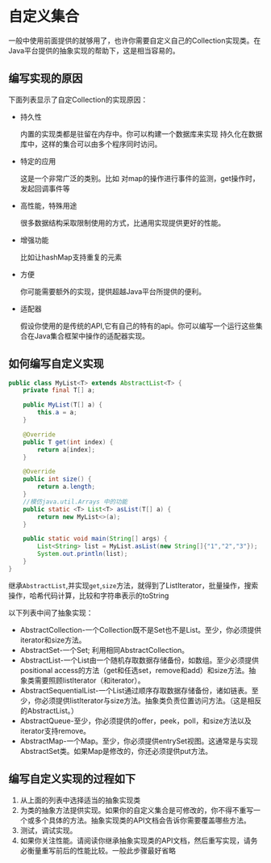 # 自定义集合

一般中使用前面提供的就够用了，也许你需要自定义自己的Collection实现类。在Java平台提供的抽象实现的帮助下，这是相当容易的。

## 编写实现的原因
下面列表显示了自定Collection的实现原因：

* 持久性
    
    内置的实现类都是驻留在内存中。你可以构建一个数据库来实现 持久化在数据库中，这样的集合可以由多个程序同时访问。
* 特定的应用
    
    这是一个非常广泛的类别。比如 对map的操作进行事件的监测，get操作时，发起回调事件等
    
* 高性能，特殊用途
    
    很多数据结构采取限制使用的方式，比通用实现提供更好的性能。
    
* 增强功能

    比如让hashMap支持重复的元素
* 方便

    你可能需要额外的实现，提供超越Java平台所提供的便利。
* 适配器

    假设你使用的是传统的API,它有自己的特有的api。你可以编写一个运行这些集合在Java集合框架中操作的适配器实现。
           
## 如何编写自定义实现

```java
public class MyList<T> extends AbstractList<T> {
    private final T[] a;

    public MyList(T[] a) {
        this.a = a;
    }

    @Override
    public T get(int index) {
        return a[index];
    }

    @Override
    public int size() {
        return a.length;
    }
    //模仿java.util.Arrays 中的功能
    public static <T> List<T> asList(T[] a) {
        return new MyList<>(a);
    }

    public static void main(String[] args) {
        List<String> list = MyList.asList(new String[]{"1","2","3"});
        System.out.println(list);
    }
}
```

继承`AbstractList`,并实现`get`,`size`方法，就得到了ListIterator，批量操作，搜索操作，哈希代码计算，比较和字符串表示的toString

以下列表中间了抽象实现：

* AbstractCollection-一个Collection既不是Set也不是List。至少，你必须提供iterator和size方法。
* AbstractSet-一个Set; 利用相同AbstractCollection。
* AbstractList-一个List由一个随机存取数据存储备份，如数组。至少必须提供positional access的方法（get和任选set，remove和add）和size方法。抽象类需要照顾listIterator（和iterator）。
* AbstractSequentialList-一个List通过顺序存取数据存储备份，诸如链表。至少，你必须提供listIterator与size方法。抽象类负责位置访问方法。（这是相反的AbstractList。）
* AbstractQueue-至少，你必须提供的offer，peek，poll，和size方法以及iterator支持remove。
* AbstractMap-一个Map。至少，你必须提供entrySet视图。这通常是与实现AbstractSet类。如果Map是修改的，你还必须提供put方法。

## 编写自定义实现的过程如下

1. 从上面的列表中选择适当的抽象实现类
2. 为类的抽象方法提供实现。如果你的自定义集合是可修改的，你不得不重写一个或多个具体的方法。抽象实现类的API文档会告诉你需要覆盖哪些方法。
3. 测试，调试实现。
4. 如果你关注性能。请阅读你继承抽象实现类的API文档，然后重写实现，请务必衡量重写前后的性能比较。一般此步骤最好省略
                      